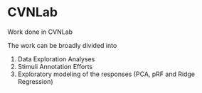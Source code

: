 # CVNLab
Work done in CVNLab

The work can be broadly divided into 
1) Data Exploration Analyses 
2) Stimuli Annotation Efforts
3) Exploratory modeling of the responses (PCA, pRF and Ridge Regression)
